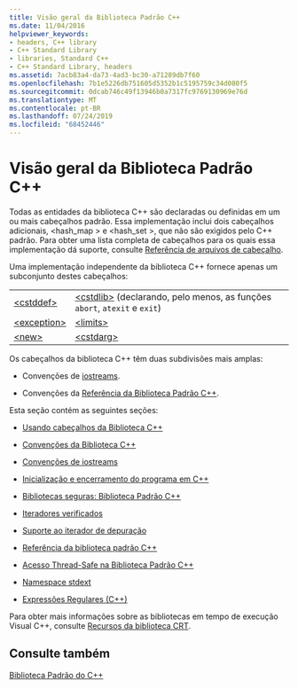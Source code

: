 ```yaml
---
title: Visão geral da Biblioteca Padrão C++
ms.date: 11/04/2016
helpviewer_keywords:
- headers, C++ library
- C++ Standard Library
- libraries, Standard C++
- C++ Standard Library, headers
ms.assetid: 7acb83a4-da73-4ad3-bc30-a71289db7f60
ms.openlocfilehash: 7b1e5226db751605d5352b1c5195759c34d080f5
ms.sourcegitcommit: 0dcab746c49f13946b0a7317fc9769130969e76d
ms.translationtype: MT
ms.contentlocale: pt-BR
ms.lasthandoff: 07/24/2019
ms.locfileid: "68452446"
---
```

# <a name="c-standard-library-overview"></a>Visão geral da Biblioteca Padrão C++

Todas as entidades da biblioteca C++ são declaradas ou definidas em um ou mais cabeçalhos padrão. Essa implementação inclui dois cabeçalhos adicionais, \<hash_map > e \<hash_set >, que não são exigidos pelo C++ padrão. Para obter uma lista completa de cabeçalhos para os quais essa implementação dá suporte, consulte [Referência de arquivos de cabeçalho](../standard-library/cpp-standard-library-header-files.md).

Uma implementação independente da biblioteca C++ fornece apenas um subconjunto destes cabeçalhos:

|||
|-|-|
|[\<cstddef>](../standard-library/cstddef.md)|[\<cstdlib>](../standard-library/cstdlib.md) (declarando, pelo menos, as funções `abort`, `atexit` e `exit`)|
|[\<exception>](../standard-library/exception.md)|[\<limits>](../standard-library/limits.md)|
|[\<new>](../standard-library/new.md)|[\<cstdarg>](../standard-library/cstdarg.md)|

Os cabeçalhos da biblioteca C++ têm duas subdivisões mais amplas:

- Convenções de [iostreams](../standard-library/iostreams-conventions.md).

- Convenções da [Referência da Biblioteca Padrão C++](../standard-library/cpp-standard-library-reference.md).

Esta seção contém as seguintes seções:

- [Usando cabeçalhos da Biblioteca C++](../standard-library/using-cpp-library-headers.md)

- [Convenções da Biblioteca C++](../standard-library/cpp-library-conventions.md)

- [Convenções de iostreams](../standard-library/iostreams-conventions.md)

- [Inicialização e encerramento do programa em C++](../standard-library/cpp-program-startup-and-termination.md)

- [Bibliotecas seguras: Biblioteca Padrão C++](../standard-library/safe-libraries-cpp-standard-library.md)

- [Iteradores verificados](../standard-library/checked-iterators.md)

- [Suporte ao iterador de depuração](../standard-library/debug-iterator-support.md)

- [Referência da biblioteca padrão C++](../standard-library/cpp-standard-library-reference.md)

- [Acesso Thread-Safe na Biblioteca Padrão C++](../standard-library/thread-safety-in-the-cpp-standard-library.md)

- [Namespace stdext](../standard-library/stdext-namespace.md)

- [Expressões Regulares (C++)](../standard-library/regular-expressions-cpp.md)

Para obter mais informações sobre as bibliotecas em tempo de execução Visual C++, consulte [Recursos da biblioteca CRT](../c-runtime-library/crt-library-features.md).

## <a name="see-also"></a>Consulte também

[Biblioteca Padrão do C++](../standard-library/cpp-standard-library-reference.md)

